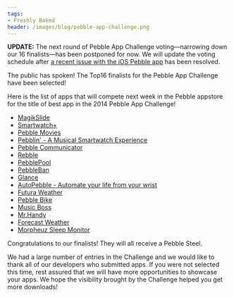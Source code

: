 ```yaml
---
tags:
- Freshly Baked
header: /images/blog/pebble-app-challenge.png
---
```


**UPDATE:** The next round of Pebble App Challenge voting—narrowing down our 16 finalists—has been postponed for now. We will update the voting schedule after [a recent issue with the iOS Pebble app](https://forums.getpebble.com/discussion/12296/issue-pebble-ios-app-v2-1-updated-31-mar-crashing/p1) has been resolved.

The public has spoken! The Top16 finalists for the Pebble App Challenge have been selected!



Here is the list of apps that will compete next week in the Pebble appstore for the title of best app in the 2014 Pebble App Challenge!

 - [MagikSlide](http://pebble.challengepost.com/submissions/22048-magikslide)
 - [Smartwatch+](http://pebble.challengepost.com/submissions/22037-smartwatch)
 - [Pebble Movies](http://pebble.challengepost.com/submissions/22028-pebble-movies)
 - [Pebblin' - A Musical Smartwatch Experience](http://pebble.challengepost.com/submissions/21844-pebblin-a-musical-smartwatch-experience)
 - [Pebble Communicator](http://pebble.challengepost.com/submissions/21872-pebble-communicator)
 - [Rebble](http://pebble.challengepost.com/submissions/21824-rebble)
 - [PebblePool](http://pebble.challengepost.com/submissions/22043-pebblepool)
 - [PebbleBan](http://pebble.challengepost.com/submissions/21938-pebbleban)
 - [Glance](http://pebble.challengepost.com/submissions/21671-glance)
 - [AutoPebble - Automate your life from your wrist](http://pebble.challengepost.com/submissions/21617-autopebble-automate-your-life-from-your-wrist)
 - [Futura Weather](http://pebble.challengepost.com/submissions/21590-futura-weather)
 - [Pebble Bike](http://pebble.challengepost.com/submissions/21851-pebble-bike)
 - [Music Boss](http://pebble.challengepost.com/submissions/21537-music-boss)
 - [Mr.Handy](http://pebble.challengepost.com/submissions/22042-mr-handy)
 - [Forecast Weather](http://pebble.challengepost.com/submissions/21813-forecast-weather)
 - [Morpheuz Sleep Monitor](http://pebble.challengepost.com/submissions/21750-morpheuz-sleep-monitor)

Congratulations to our finalists! They will all receive a Pebble Steel.

We had a large number of entries in the Challenge and we would like to thank all of our developers who submitted apps. If you were not selected this time, rest assured that we will have more opportunities to showcase your apps. We hope the visibility brought by the Challenge helped you get more downloads!

